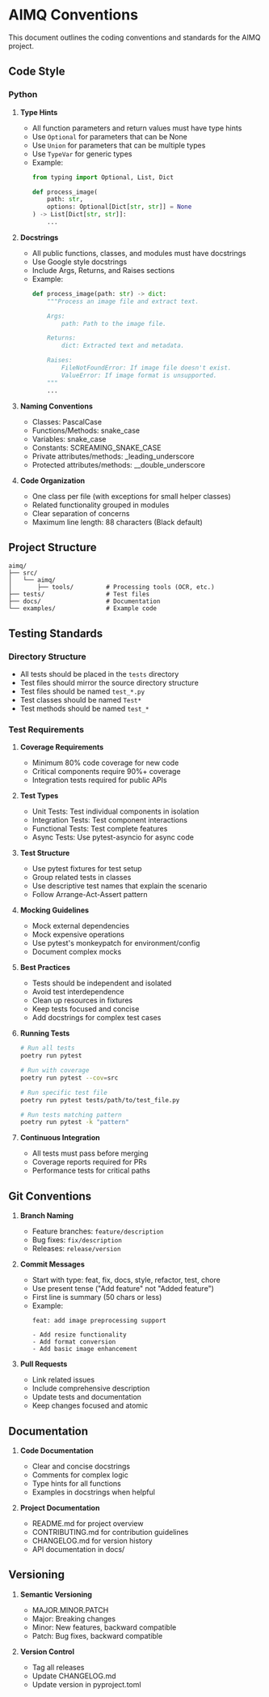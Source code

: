 # AIMQ Conventions

This document outlines the coding conventions and standards for the AIMQ project.

## Code Style

### Python

1. **Type Hints**
   - All function parameters and return values must have type hints
   - Use `Optional` for parameters that can be None
   - Use `Union` for parameters that can be multiple types
   - Use `TypeVar` for generic types
   - Example:
     ```python
     from typing import Optional, List, Dict

     def process_image(
         path: str,
         options: Optional[Dict[str, str]] = None
     ) -> List[Dict[str, str]]:
         ...
     ```

2. **Docstrings**
   - All public functions, classes, and modules must have docstrings
   - Use Google style docstrings
   - Include Args, Returns, and Raises sections
   - Example:
     ```python
     def process_image(path: str) -> dict:
         """Process an image file and extract text.

         Args:
             path: Path to the image file.

         Returns:
             dict: Extracted text and metadata.

         Raises:
             FileNotFoundError: If image file doesn't exist.
             ValueError: If image format is unsupported.
         """
         ...
     ```

3. **Naming Conventions**
   - Classes: PascalCase
   - Functions/Methods: snake_case
   - Variables: snake_case
   - Constants: SCREAMING_SNAKE_CASE
   - Private attributes/methods: _leading_underscore
   - Protected attributes/methods: __double_underscore

4. **Code Organization**
   - One class per file (with exceptions for small helper classes)
   - Related functionality grouped in modules
   - Clear separation of concerns
   - Maximum line length: 88 characters (Black default)

## Project Structure

```
aimq/
├── src/
│   └── aimq/
│       ├── tools/         # Processing tools (OCR, etc.)
├── tests/                 # Test files
├── docs/                  # Documentation
└── examples/              # Example code
```

## Testing Standards

### Directory Structure
- All tests should be placed in the `tests` directory
- Test files should mirror the source directory structure
- Test files should be named `test_*.py`
- Test classes should be named `Test*`
- Test methods should be named `test_*`

### Test Requirements
1. **Coverage Requirements**
   - Minimum 80% code coverage for new code
   - Critical components require 90%+ coverage
   - Integration tests required for public APIs

2. **Test Types**
   - Unit Tests: Test individual components in isolation
   - Integration Tests: Test component interactions
   - Functional Tests: Test complete features
   - Async Tests: Use pytest-asyncio for async code

3. **Test Structure**
   - Use pytest fixtures for test setup
   - Group related tests in classes
   - Use descriptive test names that explain the scenario
   - Follow Arrange-Act-Assert pattern

4. **Mocking Guidelines**
   - Mock external dependencies
   - Mock expensive operations
   - Use pytest's monkeypatch for environment/config
   - Document complex mocks

5. **Best Practices**
   - Tests should be independent and isolated
   - Avoid test interdependence
   - Clean up resources in fixtures
   - Keep tests focused and concise
   - Add docstrings for complex test cases

6. **Running Tests**
   ```bash
   # Run all tests
   poetry run pytest

   # Run with coverage
   poetry run pytest --cov=src

   # Run specific test file
   poetry run pytest tests/path/to/test_file.py

   # Run tests matching pattern
   poetry run pytest -k "pattern"
   ```

7. **Continuous Integration**
   - All tests must pass before merging
   - Coverage reports required for PRs
   - Performance tests for critical paths

## Git Conventions

1. **Branch Naming**
   - Feature branches: `feature/description`
   - Bug fixes: `fix/description`
   - Releases: `release/version`

2. **Commit Messages**
   - Start with type: feat, fix, docs, style, refactor, test, chore
   - Use present tense ("Add feature" not "Added feature")
   - First line is summary (50 chars or less)
   - Example:
     ```
     feat: add image preprocessing support

     - Add resize functionality
     - Add format conversion
     - Add basic image enhancement
     ```

3. **Pull Requests**
   - Link related issues
   - Include comprehensive description
   - Update tests and documentation
   - Keep changes focused and atomic

## Documentation

1. **Code Documentation**
   - Clear and concise docstrings
   - Comments for complex logic
   - Type hints for all functions
   - Examples in docstrings when helpful

2. **Project Documentation**
   - README.md for project overview
   - CONTRIBUTING.md for contribution guidelines
   - CHANGELOG.md for version history
   - API documentation in docs/

## Versioning

1. **Semantic Versioning**
   - MAJOR.MINOR.PATCH
   - Major: Breaking changes
   - Minor: New features, backward compatible
   - Patch: Bug fixes, backward compatible

2. **Version Control**
   - Tag all releases
   - Update CHANGELOG.md
   - Update version in pyproject.toml
